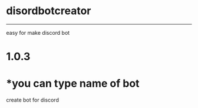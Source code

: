 # disordbotcreator
---

easy for make discord bot

# 1.0.3

  *you can type name of bot
  ===
  
create bot for discord
